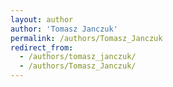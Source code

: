 ```yaml
---
layout: author
author: 'Tomasz Janczuk'
permalink: /authors/Tomasz_Janczuk
redirect_from:
  - /authors/tomasz_janczuk/
  - /authors/Tomasz_Janczuk/
---
```

